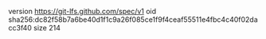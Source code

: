 version https://git-lfs.github.com/spec/v1
oid sha256:dc82f58b7a6be40d1f1c9a26f085ce1f9f4ceaf55511e4fbc4c40f02dacc3f40
size 214
